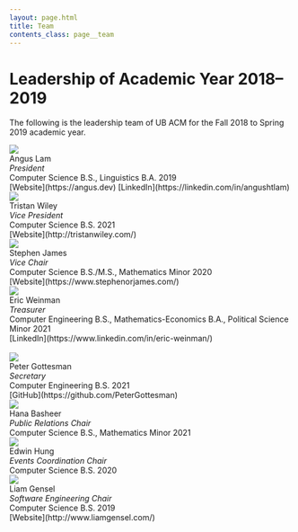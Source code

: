```yaml
---
layout: page.html
title: Team
contents_class: page__team
---
```


# Leadership of Academic Year 2018–2019

The following is the leadership team of UB ACM for the Fall 2018 to Spring 2019 academic year.

<div class="row">
  <div class="col m3">
    <div class="team_member">
      <img class="profile" src="/assets/team/angus.jpg" />
      <div class="name">Angus Lam</div>
      <div class="description">
        <i>President</i><br />
        Computer Science B.S., Linguistics B.A. 2019<br />
        [Website](https://angus.dev)
        [LinkedIn](https://linkedin.com/in/angushtlam)
      </div>
    </div>
  </div>
  <div class="col m3">
    <div class="team_member">
      <img class="profile" src="/assets/team/tristan.jpg" />
      <div class="name">Tristan Wiley</div>
      <div class="description">
        <i>Vice President</i><br />
        Computer Science B.S. 2021<br />
        [Website](http://tristanwiley.com/)
      </div>
    </div>
  </div>
  <div class="col m3">
    <div class="team_member">
      <img class="profile" src="/assets/team/stephen.jpg" />
      <div class="name">Stephen James</div>
      <div class="description">
        <i>Vice Chair</i><br />
        Computer Science B.S./M.S., Mathematics Minor 2020<br />
        [Website](https://www.stephenorjames.com/)
      </div>
    </div>
  </div>
  <div class="col m3">
    <div class="team_member">
      <img class="profile" src="/assets/team/eric.png" />
      <div class="name">Eric Weinman</div>
      <div class="description">
        <i>Treasurer</i><br />
        Computer Engineering B.S., Mathematics-Economics B.A., Political Science Minor 2021<br />
        [LinkedIn](https://www.linkedin.com/in/eric-weinman/)
      </div>
    </div>
  </div>
</div>
<br />
<div class="row">
  <div class="col m3">
    <div class="team_member">
      <img class="profile" src="/assets/team/peter.jpg" />
      <div class="name">Peter Gottesman</div>
      <div class="description">
        <i>Secretary</i><br />
        Computer Engineering B.S. 2021<br />
        [GitHub](https://github.com/PeterGottesman)
      </div>
    </div>
  </div>
  <div class="col m3">
    <div class="team_member">
      <img class="profile" src="/assets/team/hana.jpg" />
      <div class="name">Hana Basheer</div>
      <div class="description">
        <i>Public Relations Chair</i><br />
        Computer Science B.S., Mathematics Minor 2021<br />
      </div>
    </div>
  </div>
  <div class="col m3">
    <div class="team_member">
      <img class="profile" src="/assets/team/edwin.jpg" />
      <div class="name">Edwin Hung</div>
      <div class="description">
        <i>Events Coordination Chair</i><br />
        Computer Science B.S. 2020<br />
      </div>
    </div>
  </div>
  <div class="col m3">
    <div class="team_member">
      <img class="profile" src="/assets/team/liam.jpg" />
      <div class="name">Liam Gensel</div>
      <div class="description">
        <i>Software Engineering Chair</i><br />
        Computer Science B.S. 2019<br />
        [Website](http://www.liamgensel.com/)
      </div>
    </div>
  </div>

</div>
